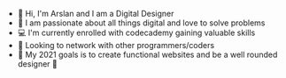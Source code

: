 - 👋 Hi, I'm Arslan and I am a Digital Designer 
- 👀 I am passionate about all things digital and love to solve problems 
- 💻 I'm currently enrolled with codecademy gaining valuable skills
- 🤝 Looking to network with other programmers/coders
- 🎉 My 2021 goals is to create functional websites and be a well rounded designer 🚀 
